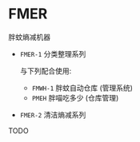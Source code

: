 # FMER
胖蚊熵减机器

+ `FMER-1` 分类整理系列

  与下列配合使用:

  - `FMWH-1` 胖蚊自动仓库 (管理系统)
  - `PMEH` 胖喵吃多少 (仓库管理)

+ `FMER-2` 清洁熵减系列


TODO
